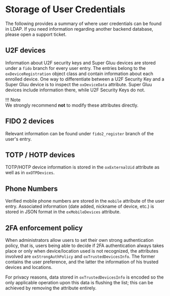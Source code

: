 # Storage of User Credentials

The following provides a summary of where user credentials can be found in LDAP. If you need information regarding another backend database, please open a support ticket.

## U2F devices
Information about U2F security keys and Super Gluu devices are stored under a `fido` branch for every user entry. The entries belong to the `oxDeviceRegistration` object class and contain information about each enrolled device. One way to differentiate between a U2F Security Key and a Super Gluu device is to inspect the `oxDeviceData` attribute. Super Gluu devices include information there, while U2F Security Keys do not.

!!! Note  
    We strongly recommend **not** to modify these attributes directly.  

## FIDO 2 devices
Relevant information can be found under `fido2_register` branch of the user's entry.

## TOTP / HOTP devices
TOTP/HOTP device information is stored in the `oxExternalUid` attribute as well as in `oxOTPDevices`.

## Phone Numbers
Verified mobile phone numbers are stored in the `mobile` attribute of the user entry. Associated information (date added, nickname of device, etc.) is stored in JSON format in the `oxMobileDevices` attribute.

## 2FA enforcement policy

When administrators allow users to set their own strong authentication policy, that is, users being able to decide if 2FA authentication always takes place or only when device/location used is not recognized, the attributes involved are `oxStrongAuthPolicy` and `oxTrustedDevicesInfo`. The former contains the user preference, and the latter the information of his trusted devices and locations. 

For privacy reasons, data stored in `oxTrustedDevicesInfo` is encoded so the only applicable operation upon this data is flushing the list; this can be achieved by removing the attribute entirely.
